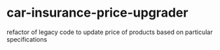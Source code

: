 # car-insurance-price-upgrader
refactor of legacy code to update price of products based on particular specifications
